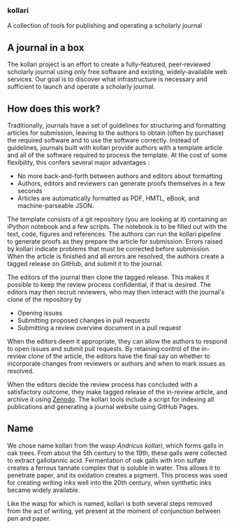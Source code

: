 ### kollari
A collection of tools for publishing and operating a scholarly journal

## A journal in a box

The kollari project is an effort to create a fully-featured, peer-reviewed
scholarly journal using only free software and existing, widely-available web
services. Our goal is to discover what infrastructure is necessary and 
sufficient to launch and operate a scholarly journal.

## How does this work?

Traditionally, journals have a set of guidelines for structuring and 
formatting articles for submission, leaving to the authors to obtain (often by 
purchase) the required software and to use the software correctly. Instead of
guidelines, journals built with kollari provide authors with a template 
article and all of the software required to process the template. At the cost
of some flexibility, this confers several major advantages :

* No more back-and-forth between authors and editors about formatting
* Authors, editors and reviewers can generate proofs themselves in a few seconds
* Articles are automatically formatted as PDF, HMTL, eBook, and 
  machine-parseable JSON.

The template consists of a git repository (you are looking at it) containing
an iPython notebook and a few scripts. The notebook is to be filled out with
the text, code, figures and references. The authors can run the kollari pipeline
to generate proofs as they prepare the article for submission. Errors raised by
kollari indicate problems that must be corrected before submission. When the 
article is finished and all errors are resolved, the authors create a tagged 
release on GitHub, and submit it to the journal. 

The editors of the journal then clone the tagged release. This makes it possible
to keep the review process confidential, if that is desired. The editors may then
recruit reviewers, who may then interact with the journal's clone of the 
repository by 

* Opening issues
* Submitting proposed changes in pull requests
* Submitting a review overview document in a pull request

When the editors deem it appropriate, they can allow the authors to respond to
open issues and submit pull requests. By retaining control of the in-review clone
of the article, the editors have the final say on whether to incorporate changes
from reviewers or authors and when to mark issues as resolved.

When the editors decide the review process has concluded with a satisfactory 
outcome, they make tagged release of the in-review article, and archive it using
[Zenodo](https://zenodo.org/). The kollari tools include a script for indexing all 
publications and generating a journal website using GitHub Pages.

## Name

We chose name kollari from the wasp *Andricus kollari*, which forms 
galls in oak trees. From about the 5th century to the 19th, these galls
were collected to extract gallotannic acid. Fermentation of oak galls 
with iron sulfate creates a ferrous tannate complex that is soluble in 
water. This allows it to penetrate paper, and its oxidation creates a 
pigment. This process was used for creating writing inks well into the 
20th century, when synthetic inks became widely available.

Like the wasp for which is named, kollari is both several steps removed 
from the act of writing, yet present at the moment of conjunction between 
pen and paper.
